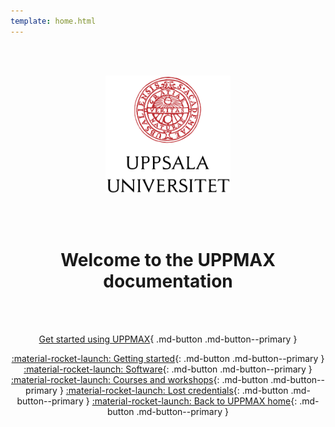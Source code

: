 ```yaml
---
template: home.html
---
```


<center>

<br/><br/>

<img src="assets/UU_logo_color.svg" alt="drawing" width="200"/>

<br/><br/>


# Welcome to the UPPMAX documentation


<br/><br/>

[Get started using UPPMAX](https://uppmax.github.io/UPPMAX-documentation/getting_started/project_apply/){ .md-button .md-button--primary }

[:material-rocket-launch: Getting started](https://uppmax.github.io/UPPMAX-documentation/getting_started/get_started/){: .md-button .md-button--primary }
[:material-rocket-launch: Software](https://uppmax.github.io/UPPMAX-documentation/software/overview/){: .md-button .md-button--primary }
[:material-rocket-launch: Courses and workshops](https://uppmax.github.io/UPPMAX-documentation/workshops_courses/workshops_courses/){: .md-button .md-button--primary }
[:material-rocket-launch: Lost credentials](https://supr.naiss.se/login/){: .md-button .md-button--primary }
[:material-rocket-launch: Back to UPPMAX home](http://www.uppmax.uu.se){: .md-button .md-button--primary }




<br/><br/>


</center>
